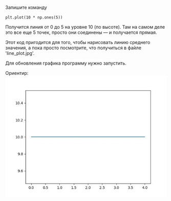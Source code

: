 Запишите команду

```
plt.plot(10 * np.ones(5))
```

Получится линия от 0 до 5 на уровне 10 (по высоте). Там на самом деле это все еще 5 точек, просто они соединены — и получается прямая.

Этот код пригодится для того, чтобы нарисовать линию среднего значения, а пока просто посмотрите, что получиться в файле 'line_plot.jpg'.


Для обновления графика программу нужно запустить.



Ориентир:
![TargetDown](./assets/img_8.jpg)